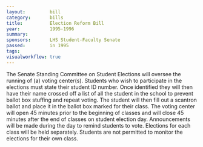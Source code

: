 ```yaml
---  
layout:         bill
category:       bills
title:          Election Reform Bill
year:           1995-1996
summary:        
sponsors:       LHS Student-Faculty Senate
passed:         in 1995
tags:           
visualworkflow: true
---
```


The Senate Standing Committee on Student Elections will oversee the running of (a) voting center(s). Students who wish to participate in the elections must state their student ID number. Once identified they will then have their name crossed off a list of all the student in the school to prevent ballot box stuffing and repeat voting. The student will then fill out a scantron ballot and place it in the ballot box marked for their class.
The voting center will open 45 minutes prior to the beginning of classes and will close 45 minutes after the end of classes on student election day. Announcements will be made during the day to remind students to vote. Elections for each class will be held separately. Students are not permitted to monitor the elections for their own class.